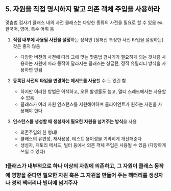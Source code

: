 ## 5. 자원을 직접 명시하지 말고 의존 객체 주입을 사용하라
맞춤법 검사기 클래스 내의 사전 클래스는 다양한 종류의 사전을 필요로 할 수 있음 ex. 한국어, 영어, 특수 어휘 등

1. **직접 내부에 사용될 사전을 설정**하는 정적인 (정해진 특정한 사전 타입을 설정하는) 것은 좋지 않음
    * 다양한 버전의 사전에 따라 그에 맞는 맞춤법 검사기가 필요하게 되는 것처럼 사용하는 자원에 따라 동작이 달라지는 클래스는 싱글턴, 정적 유틸리티 방식을 사용하면 안됨

2. **등록된 사전의 타입을 변경하는 메서드를 사용**할 수 도 있긴 함
    * 하지만 이러한 방법은 어색하고, 오류 발생률도 높고, 멀티 스레드에서는 사용할 수 없음
    * 클래스가 여러 자원 인스턴스를 지원해야하며 클라이언트가 원하는 자원을 사용해야 한다.

3. **인스턴스를 생성할 때 생성자에 필요한 자원을 넘겨주는 방식**을 사용
    * 의존주입의 한 형태!
    * 클래스의 유연성, 재사용성, 테스트 용이성을 기막히게 개선해준다
    * 생성자, 패토리 메서드, 빌터 등에서 의존 객체 주입은 사용될 수 있음 (다양하게 쓰일 수 있다)


### ❗클래스가 내부적으로 하나 이상의 자원에 의존하고, 그 자원이 클래스 동작에 영향을 준다면 필요한 자원 혹은 그 자원을 만들어 주는 팩터리를 생성자나 정적 팩터리나 빌더에 넘겨주자
